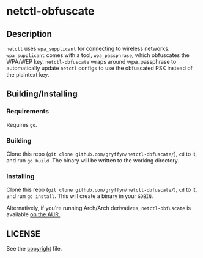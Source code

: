 # netctl-obfuscate

## Description

`netctl` uses `wpa_supplicant` for connecting to wireless networks. `wpa_supplicant` comes with a tool, `wpa_passphrase`, which obfuscates the WPA/WEP key.
`netctl-obfuscate` wraps around wpa_passphrase to automatically update `netctl` configs to use the obfuscated PSK instead of the plaintext key.

## Building/Installing
### Requirements
Requires `go`.

### Building
Clone this repo (`git clone github.com/gryffyn/netctl-obfuscate/`), `cd` to it, and run `go build`. The binary will be written to the working directory.

### Installing
Clone this repo (`git clone github.com/gryffyn/netctl-obfuscate/`), `cd` to it, and run `go install`. This will create a binary in your `GOBIN`.

Alternatively, if you're running Arch/Arch derivatives, `netctl-obfuscate` is available [on the AUR.](https://aur.archlinux.org/packages/netctl-obfuscate/)

## LICENSE

See the [copyright](https://github.com/gryffyn/netctl-obfuscate/blob/master/LICENSE) file.
